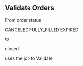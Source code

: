 Validate Orders
----------------

From order status

CANCELED
FULLY_FILLED
EXPIRED

to

closed

uses the job to Validate


